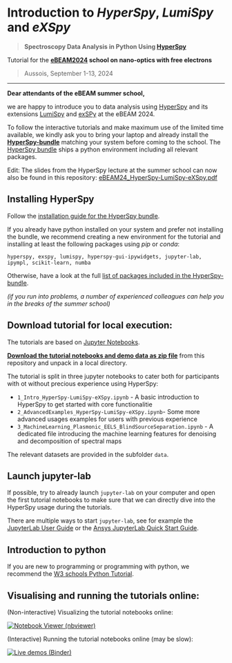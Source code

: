 # Introduction to *HyperSpy*, *LumiSpy* and *eXSpy*

> **Spectroscopy Data Analysis in Python Using [HyperSpy](https://hyperspy.org)**

Tutorial for the **[eBEAM2024](https://ebeam2024.sciencesconf.org/) school on nano-optics with free electrons**

> Aussois, September 1-13, 2024

---------------

**Dear attendants of the eBEAM summer school,**

we are happy to introduce you to data analysis using [HyperSpy](https://hyperspy.org) and its extensions [LumiSpy](https://lumispy.org) and [exSPy](https://hyperspy.org/exspy) at the eBEAM 2024. 

To follow the interactive tutorials and make maximum use of the limited time available, we kindly ask you to bring your laptop and already install the **[HyperSpy-bundle](https://hyperspy.org/hyperspy-bundle/)** matching your system before coming to the school. The [HyperSpy bundle](https://hyperspy.org/hyperspy-bundle/) ships a python environment including all relevant packages.

Edit: The slides from the HyperSpy lecture at the summer school can now also be found in this repository: [eBEAM24_HyperSpy-LumiSpy-eXSpy.pdf](eBEAM24_HyperSpy-LumiSpy-eXSpy.pdf)

## Installing HyperSpy

Follow the [installation guide for the HyperSpy bundle](https://hyperspy.org/hyperspy-bundle/install.html).

If you already have python installed on your system and prefer not installing the bundle, we recommend creating a new environment for the tutorial and installing at least the following packages using *pip* or *conda*:

``hyperspy, exspy, lumispy, hyperspy-gui-ipywidgets, jupyter-lab, ipympl, scikit-learn, numba``

Otherwise, have a look at the full [list of packages included in the HyperSpy-bundle](https://hyperspy.org/hyperspy-bundle/index.html#included-software-and-libraries).

*(if you run into problems, a number of experienced colleagues can help you in the breaks of the summer school)*

## Download tutorial for local execution:

The tutorials are based on [Jupyter Notebooks](http://jupyter.org/).

**[Download the tutorial notebooks and demo data as zip file](https://github.com/LumiSpy/eBEAM2024-Tutorial/archive/refs/heads/main.zip)** from this repository and unpack in a local directory.

The tutorial is split in three jupyter notebooks to cater both for participants with ot without precious experience using HyperSpy:
- `1_Intro_HyperSpy-LumiSpy-eXSpy.ipynb` - A basic introduction to HyperSpy to get started with core functionalitie
- `2_AdvancedExamples_HyperSpy-LumiSpy-eXSpy.ipynb`- Some more advanced usages examples for users with previous experience
- `3_MachineLearning_Plasmonic_EELS_BlindSourceSeparation.ipynb` - A dedicated file introducing the machine learning features for denoising and decomposition of spectral maps

The relevant datasets are provided in the subfolder `data`.

## Launch jupyter-lab

If possible, try to already launch `jupyter-lab` on your computer and open the first tutorial notebooks to make sure that we can directly dive into the HyperSpy usage during the tutorials.

There are multiple ways to start `jupyter-lab`, see for example the [JupyterLab User Guide](https://jupyterlab.readthedocs.io/en/stable/getting_started/starting.html) or the [Ansys JupyterLab Quick Start Guide](https://developer.ansys.com/blog/jupyterlab-quick-start).

## Introduction to python

If you are new to programming or programming with python, we recommend the [W3 schools Python Tutorial](https://www.w3schools.com/python/default.asp).


## Visualising and running the tutorials online:

(Non-interactive) Visualizing the tutorial notebooks online:

[![Notebook Viewer (nbviewer)](https://raw.githubusercontent.com/jupyter/design/master/logos/Badges/nbviewer_badge.svg?sanitize=true)](https://nbviewer.org/github/lumispy/eBEAM2024-Tutorial/tree/main/)

(Interactive) Running the tutorial notebooks online (may be slow):

[![Live demos (Binder)](https://mybinder.org/badge.svg)](https://mybinder.org/v2/gh/lumispy/eBEAM2024-Tutorial/main)
